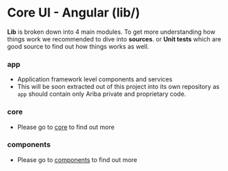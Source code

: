# Core UI  - Angular (lib/)

**Lib** is broken down into 4 main modules. To get more understanding how things work we 
recommended to dive into **sources**. 
or **Unit tests** which are good source to find out how things works as well. 

### app

+ Application framework level components and services
+ This will be soon extracted out of this project into its own repository as ```app``` should 
contain only Ariba private and proprietary code.  

 
 
 ### core
 
 * Please go to [core][1] to find out more  
 
 
 ### components
  
  * Please go to [components][1] to find out more  
  
 
 
 
[1]: ./core/README.md 
[2]: ./components/README.md 